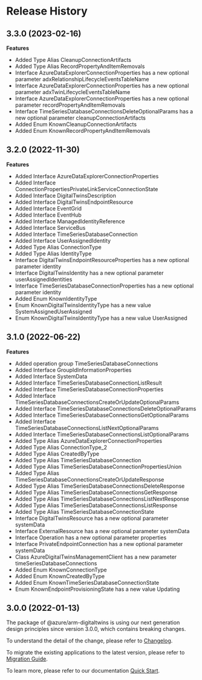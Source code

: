 # Release History
    
## 3.3.0 (2023-02-16)
    
**Features**

  - Added Type Alias CleanupConnectionArtifacts
  - Added Type Alias RecordPropertyAndItemRemovals
  - Interface AzureDataExplorerConnectionProperties has a new optional parameter adxRelationshipLifecycleEventsTableName
  - Interface AzureDataExplorerConnectionProperties has a new optional parameter adxTwinLifecycleEventsTableName
  - Interface AzureDataExplorerConnectionProperties has a new optional parameter recordPropertyAndItemRemovals
  - Interface TimeSeriesDatabaseConnectionsDeleteOptionalParams has a new optional parameter cleanupConnectionArtifacts
  - Added Enum KnownCleanupConnectionArtifacts
  - Added Enum KnownRecordPropertyAndItemRemovals
    
    
## 3.2.0 (2022-11-30)
    
**Features**

  - Added Interface AzureDataExplorerConnectionProperties
  - Added Interface ConnectionPropertiesPrivateLinkServiceConnectionState
  - Added Interface DigitalTwinsDescription
  - Added Interface DigitalTwinsEndpointResource
  - Added Interface EventGrid
  - Added Interface EventHub
  - Added Interface ManagedIdentityReference
  - Added Interface ServiceBus
  - Added Interface TimeSeriesDatabaseConnection
  - Added Interface UserAssignedIdentity
  - Added Type Alias ConnectionType
  - Added Type Alias IdentityType
  - Interface DigitalTwinsEndpointResourceProperties has a new optional parameter identity
  - Interface DigitalTwinsIdentity has a new optional parameter userAssignedIdentities
  - Interface TimeSeriesDatabaseConnectionProperties has a new optional parameter identity
  - Added Enum KnownIdentityType
  - Enum KnownDigitalTwinsIdentityType has a new value SystemAssignedUserAssigned
  - Enum KnownDigitalTwinsIdentityType has a new value UserAssigned
    
    
## 3.1.0 (2022-06-22)
    
**Features**

  - Added operation group TimeSeriesDatabaseConnections
  - Added Interface GroupIdInformationProperties
  - Added Interface SystemData
  - Added Interface TimeSeriesDatabaseConnectionListResult
  - Added Interface TimeSeriesDatabaseConnectionProperties
  - Added Interface TimeSeriesDatabaseConnectionsCreateOrUpdateOptionalParams
  - Added Interface TimeSeriesDatabaseConnectionsDeleteOptionalParams
  - Added Interface TimeSeriesDatabaseConnectionsGetOptionalParams
  - Added Interface TimeSeriesDatabaseConnectionsListNextOptionalParams
  - Added Interface TimeSeriesDatabaseConnectionsListOptionalParams
  - Added Type Alias AzureDataExplorerConnectionProperties
  - Added Type Alias ConnectionType_2
  - Added Type Alias CreatedByType
  - Added Type Alias TimeSeriesDatabaseConnection
  - Added Type Alias TimeSeriesDatabaseConnectionPropertiesUnion
  - Added Type Alias TimeSeriesDatabaseConnectionsCreateOrUpdateResponse
  - Added Type Alias TimeSeriesDatabaseConnectionsDeleteResponse
  - Added Type Alias TimeSeriesDatabaseConnectionsGetResponse
  - Added Type Alias TimeSeriesDatabaseConnectionsListNextResponse
  - Added Type Alias TimeSeriesDatabaseConnectionsListResponse
  - Added Type Alias TimeSeriesDatabaseConnectionState
  - Interface DigitalTwinsResource has a new optional parameter systemData
  - Interface ExternalResource has a new optional parameter systemData
  - Interface Operation has a new optional parameter properties
  - Interface PrivateEndpointConnection has a new optional parameter systemData
  - Class AzureDigitalTwinsManagementClient has a new parameter timeSeriesDatabaseConnections
  - Added Enum KnownConnectionType
  - Added Enum KnownCreatedByType
  - Added Enum KnownTimeSeriesDatabaseConnectionState
  - Enum KnownEndpointProvisioningState has a new value Updating
    
    
## 3.0.0 (2022-01-13)

The package of @azure/arm-digitaltwins is using our next generation design principles since version 3.0.0, which contains breaking changes.

To understand the detail of the change, please refer to [Changelog](https://aka.ms/js-track2-changelog).

To migrate the existing applications to the latest version, please refer to [Migration Guide](https://aka.ms/js-track2-migration-guide).

To learn more, please refer to our documentation [Quick Start](https://aka.ms/js-track2-quickstart).
